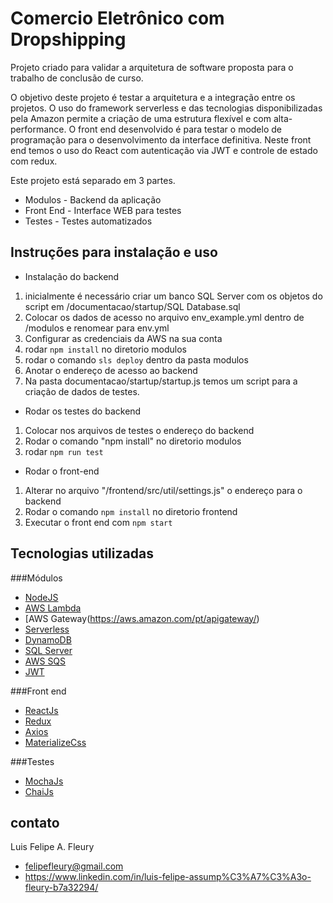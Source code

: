 # Comercio Eletrônico com Dropshipping

Projeto criado para validar a arquitetura de software proposta para o trabalho de conclusão de curso. 

O objetivo deste projeto é testar a arquitetura e a integração entre os projetos. O uso do framework serverless e das tecnologias disponibilizadas pela Amazon permite a criação de uma estrutura flexível e com alta-performance. 
O front end desenvolvido é para testar o modelo de programação para o desenvolvimento da interface definitiva. Neste front end temos o uso do React com autenticação via JWT e controle de estado com redux.

Este projeto está separado em 3 partes.

- Modulos - Backend da aplicação
- Front End - Interface WEB para testes
- Testes - Testes automatizados

## Instruções para instalação e uso

- Instalação do backend

1. inicialmente é necessário criar um banco SQL Server com os objetos do script em /documentacao/startup/SQL Database.sql
2. Colocar os dados de acesso no arquivo env_example.yml dentro de /modulos e renomear para env.yml
3. Configurar as credenciais da AWS na sua conta
4. rodar `npm install` no diretorio modulos
5. rodar o comando `sls deploy` dentro da pasta modulos
6. Anotar o endereço de acesso ao backend
7. Na pasta documentacao/startup/startup.js temos um script para a criação de dados de testes.

- Rodar os testes do backend

1. Colocar nos arquivos de testes o endereço do backend
2. Rodar o comando "npm install" no diretorio modulos
3. rodar `npm run test`

- Rodar o front-end

1. Alterar no arquivo "/frontend/src/util/settings.js" o endereço para o backend
2. Rodar o comando `npm install` no diretorio frontend
3. Executar o front end com `npm start`

## Tecnologias utilizadas

###Módulos
- [NodeJS](www.nodejs.org)
- [AWS Lambda](https://aws.amazon.com/pt/lambda/)
- [AWS Gateway(https://aws.amazon.com/pt/apigateway/)
- [Serverless](http://serverless.com)
- [DynamoDB](https://aws.amazon.com/pt/dynamodb)
- [SQL Server](https://www.microsoft.com/pt-br/sql-server/sql-server-2017)
- [AWS SQS](https://aws.amazon.com/pt/sqs/)
- [JWT](https://jwt.io)

###Front end
- [ReactJs](https://reactjs.org/)
- [Redux](https://redux.js.org/)
- [Axios](https://github.com/axios/axios)
- [MaterializeCss](https://materializecss.com/)

###Testes
- [MochaJs](https://mochajs.org/)
- [ChaiJs](https://www.chaijs.com/)



## contato
Luis Felipe A. Fleury 

- felipefleury@gmail.com
- https://www.linkedin.com/in/luis-felipe-assump%C3%A7%C3%A3o-fleury-b7a32294/


